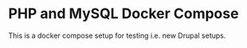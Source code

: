 PHP and MySQL Docker Compose
============================

This is a docker compose setup for testing i.e. new Drupal setups.
